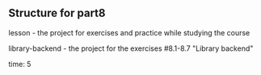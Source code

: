 ## Structure for part8

lesson - the project for exercises and practice while studying the course

library-backend - the project for the exercises #8.1-8.7 "Library backend"

time: 5
